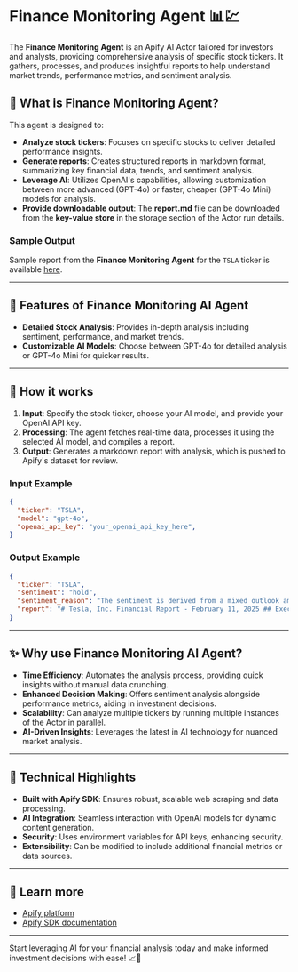 # Finance Monitoring Agent 📊💹

The **Finance Monitoring Agent** is an Apify AI Actor tailored for investors and analysts, providing comprehensive analysis of specific stock tickers. It gathers, processes, and produces insightful reports to help understand market trends, performance metrics, and sentiment analysis.

## 🌟 What is Finance Monitoring Agent?

This agent is designed to:

- **Analyze stock tickers**: Focuses on specific stocks to deliver detailed performance insights.
- **Generate reports**: Creates structured reports in markdown format, summarizing key financial data, trends, and sentiment analysis.
- **Leverage AI**: Utilizes OpenAI's capabilities, allowing customization between more advanced (GPT-4o) or faster, cheaper (GPT-4o Mini) models for analysis.
- **Provide downloadable output**: The **report.md** file can be downloaded from the **key-value store** in the storage section of the Actor run details.

### Sample Output

Sample report from the **Finance Monitoring Agent** for the `TSLA` ticker is available [here](docs/report.md).

---

## 🎯 Features of Finance Monitoring AI Agent

- **Detailed Stock Analysis**: Provides in-depth analysis including sentiment, performance, and market trends.
- **Customizable AI Models**: Choose between GPT-4o for detailed analysis or GPT-4o Mini for quicker results.

---

## 🚀 How it works

1. **Input**: Specify the stock ticker, choose your AI model, and provide your OpenAI API key.
2. **Processing**: The agent fetches real-time data, processes it using the selected AI model, and compiles a report.
3. **Output**: Generates a markdown report with analysis, which is pushed to Apify's dataset for review.

### Input Example

```json
{
  "ticker": "TSLA",
  "model": "gpt-4o",
  "openai_api_key": "your_openai_api_key_here",
}
```


### Output Example
```json
{
  "ticker": "TSLA",
  "sentiment": "hold",
  "sentiment_reason": "The sentiment is derived from a mixed outlook among analysts...",
  "report": "# Tesla, Inc. Financial Report - February 11, 2025 ## Executive Summary Tesla, Inc., under the leadership of Elon Musk, continues to be a significant player in the electric vehicle and clean energy sectors..."
}
```

---

## ✨ Why use Finance Monitoring AI Agent?

- **Time Efficiency**: Automates the analysis process, providing quick insights without manual data crunching.
- **Enhanced Decision Making**: Offers sentiment analysis alongside performance metrics, aiding in investment decisions.
- **Scalability**: Can analyze multiple tickers by running multiple instances of the Actor in parallel.
- **AI-Driven Insights**: Leverages the latest in AI technology for nuanced market analysis.

---

## 🔧 Technical Highlights

- **Built with Apify SDK**: Ensures robust, scalable web scraping and data processing.
- **AI Integration**: Seamless interaction with OpenAI models for dynamic content generation.
- **Security**: Uses environment variables for API keys, enhancing security.
- **Extensibility**: Can be modified to include additional financial metrics or data sources.

---

## 📖 Learn more

- [Apify platform](https://apify.com)
- [Apify SDK documentation](https://docs.apify.com/sdk/python)

---

Start leveraging AI for your financial analysis today and make informed investment decisions with ease! 📈🤖

